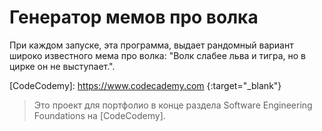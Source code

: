 # Генератор мемов про волка

При каждом запуске, эта программа, выдает рандомный вариант широко известного мема про волка: "Волк слабее льва и тигра, но в цирке он не выступает.".

[CodeCodemy]: https://www.codecademy.com {:target="_blank"}
> Это проект для портфолио в конце раздела Software Engineering Foundations на [CodeCodemy].

